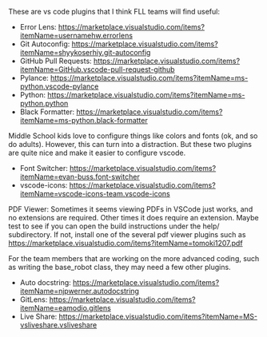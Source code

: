 These are vs code plugins that I think FLL teams will find useful:

* Error Lens: https://marketplace.visualstudio.com/items?itemName=usernamehw.errorlens
* Git Autoconfig: https://marketplace.visualstudio.com/items?itemName=shyykoserhiy.git-autoconfig
* GitHub Pull Requests: https://marketplace.visualstudio.com/items?itemName=GitHub.vscode-pull-request-github
* Pylance: https://marketplace.visualstudio.com/items?itemName=ms-python.vscode-pylance
* Python: https://marketplace.visualstudio.com/items?itemName=ms-python.python
* Black Formatter: https://marketplace.visualstudio.com/items?itemName=ms-python.black-formatter

Middle School kids love to configure things like colors and fonts (ok, and so do adults). However, this can turn into a distraction. But these two plugins are quite nice and make it easier to configure vscode.

* Font Switcher: https://marketplace.visualstudio.com/items?itemName=evan-buss.font-switcher
* vscode-icons: https://marketplace.visualstudio.com/items?itemName=vscode-icons-team.vscode-icons

PDF Viewer: Sometimes it seems viewing PDFs in VSCode just works, and no extensions are required. Other times it does require an extension. Maybe test to see if you can open the build instructions under the help/ subdirectory. If not, install one of the several pdf viewer plugins such as
https://marketplace.visualstudio.com/items?itemName=tomoki1207.pdf

For the team members that are working on the more advanced coding, such as writing the base_robot class, they may need a few other plugins.
* Auto docstring: https://marketplace.visualstudio.com/items?itemName=njpwerner.autodocstring
* GitLens: https://marketplace.visualstudio.com/items?itemName=eamodio.gitlens
* Live Share: https://marketplace.visualstudio.com/items?itemName=MS-vsliveshare.vsliveshare
